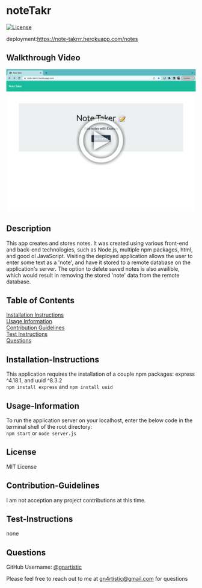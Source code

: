 # noteTakr
  [![License](https://img.shields.io/badge/License-MIT-yellow.svg)](https://opensource.org/licenses/MIT)
  
  deployment:https://note-takrrr.herokuapp.com/notes  

  ## Walkthrough Video
  [![VIDEO](/assets/images/play.png)](https://vimeo.com/manage/videos/730550631)
  ## Description
  
  This app creates and stores notes. It was created using various front-end and back-end technologies, such as Node.js, multiple npm packages, html, and good ol JavaScript. Visiting the deployed application allows the user to enter some text as a 'note', and have it stored to a remote database on the application's server. The option to delete saved notes is also availible, which would result in removing the stored 'note' data from the remote database.
  
  ## Table of Contents
  
  [Installation Instructions](#installation-instructions)  
  [Usage Information](#usage-information)  
  [Contribution Guidelines](#contribution-guidelines)  
  [Test Instructions](#test-instructions)  
  [Questions](#questions)  
  
  ## Installation-Instructions
  
  This application requires the installation of a couple npm packages: express ^4.18.1, and uuid ^8.3.2  
  ```npm install express``` and ```npm install uuid```
  
  ## Usage-Information
  
  To run the application server on your localhost, enter the below code in the terminal shell of the root directory:  
  ```npm start``` or ```node server.js```
  
  ## License
  
  MIT License
  
  ## Contribution-Guidelines
  
  I am not acception any project contributions at this time.
  
  ## Test-Instructions
  
  none
  
  ## Questions
  
  GitHub Username: [@gnartistic](https://github.com/gnartistic)  
  
  Please feel free to reach out to me at [gn4rtistic@gmail.com](mailto:gn4rtistic@gmail.com) for questions

